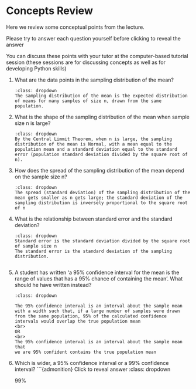 # Concepts Review

Here we review some conceptual points from the lecture.

Please try to answer each question yourself before clicking to reveal
the answer

You can discuss these points with your tutor at the computer-based
tutorial session (these sessions are for discussing concepts as well
as for developing Python skills)


<ol>
<li>What are the data points in the sampling distribution of the mean?



```{admonition} Click to reveal answer
:class: dropdown
The sampling distribution of the mean is the expected distribution of means for many samples of size n, drawn from the same population.

```



<li>What is the shape of the sampling distribution of the mean when sample size n is large?

```{admonition} Click to reveal answer
:class: dropdown
By the Central Limmit Theorem, when n is large, the sampling distribution of the mean is Normal, with a mean equal to the population mean and a standard deviation equal to the standard error (population standard deviation divided by the square root of n).

```

<li>How does the spread of the sampling distribution of the mean depend on the sample size n?

```{admonition} Click to reveal answer
:class: dropdown
The spread (standard deviation) of the sampling distribution of the mean gets smaller as n gets large; the standard deviation of the sampling distribution is inversely proportional to the square root of n

```


<li>What is the relationship between standard error and the standard deviation?

```{admonition} Click to reveal answer
:class: dropdown
Standard error is the standard deviation divided by the square root of sample size n
The standard error is the standard deviation of the sampling distribution.


```


<li> A student has written ‘a 95% confidence interval for the mean is the range of values that has a 95% chance of containing the mean’. What should he have written instead?

```{admonition} Click to reveal answer
:class: dropdown

The 95% confidence interval is an interval about the sample mean with a width such that, if a large number of samples were drawn from the same population, 95% of the calculated confidence intervals would overlap the true population mean
<br>
OR
<br>
The 95% confidence interval is an interval about the sample mean that
we are 95% confident contains the true population mean
```


<li> Which is wider, a 95% confidence interval or a 99% confidence interval? 
```{admonition} Click to reveal answer
:class: dropdown

99%


```


